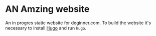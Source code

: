 AN Amzing website
=======

An in progres static website for deginner.com. To build the website it's necessary to install [Hugo](http://gohugo.io/) and run `hugo`.
